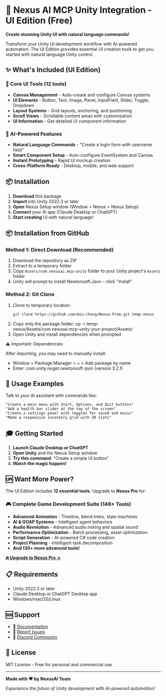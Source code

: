 # 🎨 Nexus AI MCP Unity Integration - UI Edition (Free)

**Create stunning Unity UI with natural language commands!** 

Transform your Unity UI development workflow with AI-powered automation. The UI Edition provides essential UI creation tools to get you started with natural language Unity control.

## ✨ What's Included (UI Edition)

### 🎯 Core UI Tools (12 tools)
- **Canvas Management** - Auto-create and configure Canvas systems
- **UI Elements** - Button, Text, Image, Panel, InputField, Slider, Toggle, Dropdown
- **Layout Systems** - Grid layouts, anchoring, and positioning
- **Scroll Views** - Scrollable content areas with customization
- **UI Information** - Get detailed UI component information

### 🚀 AI-Powered Features
- **Natural Language Commands** - "Create a login form with username field"
- **Smart Component Setup** - Auto-configure EventSystem and Canvas
- **Instant Prototyping** - Rapid UI mockup creation
- **Cross-Platform Ready** - Desktop, mobile, and web support

## 📦 Installation

1. **Download** this package
2. **Import** into Unity 2022.3 or later
3. **Open** Nexus Setup window (Window > Nexus > Nexus Setup)
4. **Connect** your AI app (Claude Desktop or ChatGPT)
5. **Start creating** UI with natural language!

 ## 📦 Installation from GitHub

  ### Method 1: Direct Download (Recommended)
  1. Download the repository as ZIP
  2. Extract to a temporary folder
  3. Copy `Assets/com.nexusai.mcp-unity` folder to your Unity project's `Assets` folder
  4. Unity will prompt to install Newtonsoft.Json - click "Install"

  ### Method 2: Git Clone
  1. Clone to temporary location:
     ```bash
     git clone https://github.com/miu-chang/Nexus-Free.git temp-nexus
  2. Copy only the package folder:
  cp -r temp-nexus/Assets/com.nexusai.mcp-unity your-project/Assets/
  3. Open Unity and install dependencies when prompted

  ⚠️ Important: Dependencies

  After importing, you may need to manually install:
  - Window > Package Manager > + > Add package by name
  - Enter: com.unity.nuget.newtonsoft-json (version 3.2.1)




## 💬 Usage Examples

Talk to your AI assistant with commands like:

```
"Create a main menu with Start, Options, and Quit buttons"
"Add a health bar slider at the top of the screen"
"Create a settings panel with toggles for sound and music"
"Make a responsive inventory grid with 20 slots"
```

## 🎓 Getting Started

1. **Launch Claude Desktop or ChatGPT**
2. **Open Unity** and the Nexus Setup window
3. **Try this command**: "Create a simple UI button"
4. **Watch the magic happen!**

## 🆙 Want More Power?

The UI Edition includes **12 essential tools**. Upgrade to **Nexus Pro** for:

### 🎮 Complete Game Development Suite (148+ Tools)
- **Advanced Animation** - Timeline, blend trees, state machines
- **AI & GOAP Systems** - Intelligent agent behaviors
- **Audio Revolution** - Advanced audio mixing and spatial sound
- **Performance Optimization** - Batch processing, asset optimization
- **Script Generation** - AI-powered C# code creation
- **Project Planning** - Intelligent task decomposition
- **And 130+ more advanced tools!**

[**🔥 Upgrade to Nexus Pro →**](https://assetstore.unity.com/packages/tools/nexus-pro)

## 📋 Requirements

- Unity 2022.3 or later
- Claude Desktop or ChatGPT Desktop app
- Windows/macOS/Linux

## 🆘 Support

- 📖 [Documentation](https://github.com/miu-chang/Nexus-Free/wiki)
- 🐛 [Report Issues](https://github.com/miu-chang/Nexus-Free/issues)
- 💬 [Discord Community](https://discord.gg/MXwHCVWmPe)

## 📄 License

MIT License - Free for personal and commercial use

---

**Made with ❤️ by NexusAI Team**

*Experience the future of Unity development with AI-powered automation!*
